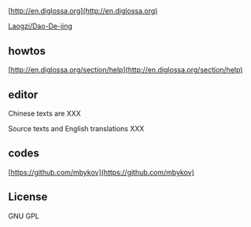 ##

[http://en.diglossa.org](http://en.diglossa.org)

[Laogzi/Dao-De-jing](http://en.diglossa.org/Xiyuji/Da-Tang)


## howtos

[http://en.diglossa.org/section/help](http://en.diglossa.org/section/help)

## editor

Chinese texts are XXX

Source texts and English translations XXX

## codes

[https://github.com/mbykov](https://github.com/mbykov)

## License

  GNU GPL
